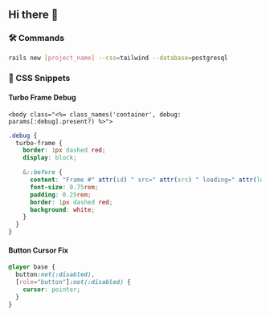 ## Hi there 👋

### 🛠️ Commands

```bash
rails new [project_name] --css=tailwind --database=postgresql
```

### 🎨 CSS Snippets

#### Turbo Frame Debug

```erb
<body class="<%= class_names('container', debug: params[:debug].present?) %>">
```

```css
.debug {
  turbo-frame {
    border: 1px dashed red;
    display: block;

    &::before {
      content: "Frame #" attr(id) " src=" attr(src) " loading=" attr(loading);
      font-size: 0.75rem;
      padding: 0.25rem;
      border: 1px dashed red;
      background: white;
    }
  }
}
```

#### Button Cursor Fix

```css
@layer base {
  button:not(:disabled),
  [role="button"]:not(:disabled) {
    cursor: pointer;
  }
}
```

<!--
**JalenYan/JalenYan** is a ✨ _special_ ✨ repository because its `README.md` (this file) appears on your GitHub profile.

Here are some ideas to get you started:

- 🔭 I'm currently working on ...
- 🌱 I'm currently learning ...
- 👯 I'm looking to collaborate on ...
- 🤔 I'm looking for help with ...
- 💬 Ask me about ...
- 📫 How to reach me: ...
- 😄 Pronouns: ...
- ⚡ Fun fact: ...
-->
